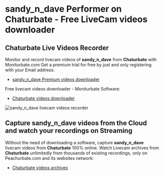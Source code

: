 # sandy_n_dave Performer on Chaturbate - Free LiveCam videos downloader

## Chaturbate Live Videos Recorder

Monitor and record livecam videos of **sandy_n_dave** from **Chaturbate** with Moniturbate.com
Get a premium trial for free by just and only registering with your Email address:
* [sandy_n_dave Premium videos downloader](https://moniturbate.com/request-demo-licence-key.html)

Free livecam videos downloader - Moniturbate Software:
* [Chaturbate videos downloader](https://moniturbate.com/moniturbate-download-software.html)

![sandy_n_dave livecam videos recorder](https://peachurnet.com/templates/moniturbate-software.png)


## Capture sandy_n_dave videos from the Cloud and watch your recordings on Streaming

Without the need of downloading a software, capture **sandy_n_dave** livecam videos from **Chaturbate** 100% online.
Watch Livecam archives from **Chaturbate** unlimitedly from thousands of existing recordings, only on Peachurbate.com and its websites network:
* [Chaturbate videos archives](https://peachurnet.com/)